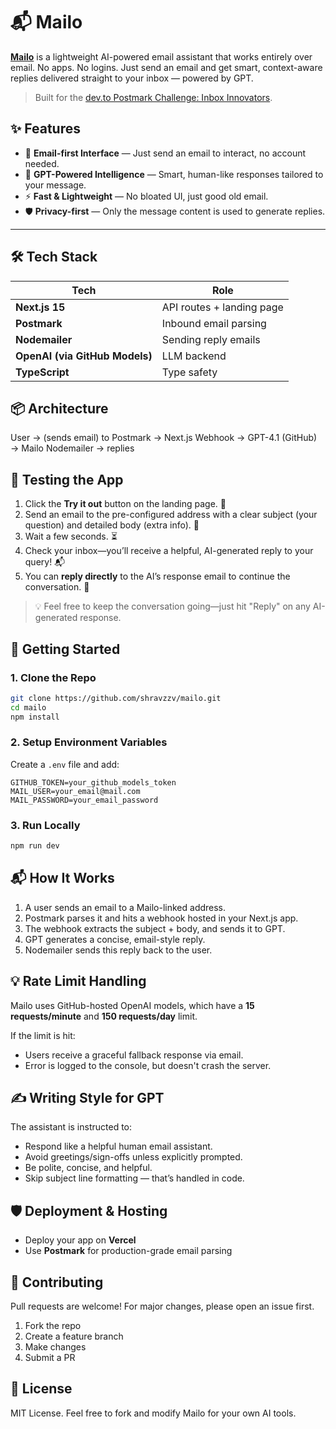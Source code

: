# 📬 Mailo

[**Mailo**](https://mailo-nine.vercel.app/) is a lightweight AI-powered email assistant that works entirely over email. No apps. No logins. Just send an email and get smart, context-aware replies delivered straight to your inbox — powered by GPT.

> Built for the [dev.to Postmark Challenge: Inbox Innovators](https://dev.to/challenges/postmark).

## ✨ Features

- 📩 **Email-first Interface** — Just send an email to interact, no account needed.
- 🧠 **GPT-Powered Intelligence** — Smart, human-like responses tailored to your message.
- ⚡ **Fast & Lightweight** — No bloated UI, just good old email.
- 🛡️ **Privacy-first** — Only the message content is used to generate replies.

---

## 🛠️ Tech Stack

| Tech                           | Role                      |
| ------------------------------ | ------------------------- |
| **Next.js 15**                 | API routes + landing page |
| **Postmark**                   | Inbound email parsing     |
| **Nodemailer**                 | Sending reply emails      |
| **OpenAI (via GitHub Models)** | LLM backend               |
| **TypeScript**                 | Type safety               |

## 📦 Architecture

User → (sends email) to Postmark → Next.js Webhook → GPT-4.1 (GitHub) → Mailo Nodemailer → replies

## 🧪 Testing the App

1. Click the **Try it out** button on the landing page. 📧
2. Send an email to the pre-configured address with a clear subject (your question) and detailed body (extra info). 📝
3. Wait a few seconds. ⏳
4. Check your inbox—you’ll receive a helpful, AI-generated reply to your query! 📬
5. You can **reply directly** to the AI’s response email to continue the conversation. 📣

> 💡 Feel free to keep the conversation going—just hit "Reply" on any AI-generated response.

## 🚀 Getting Started

### 1. Clone the Repo

```bash
git clone https://github.com/shravzzv/mailo.git
cd mailo
npm install
```

### 2. Setup Environment Variables

Create a `.env` file and add:

```env
GITHUB_TOKEN=your_github_models_token
MAIL_USER=your_email@mail.com
MAIL_PASSWORD=your_email_password
```

### 3. Run Locally

```bash
npm run dev
```

## 📬 How It Works

1. A user sends an email to a Mailo-linked address.
2. Postmark parses it and hits a webhook hosted in your Next.js app.
3. The webhook extracts the subject + body, and sends it to GPT.
4. GPT generates a concise, email-style reply.
5. Nodemailer sends this reply back to the user.

## 💡 Rate Limit Handling

Mailo uses GitHub-hosted OpenAI models, which have a **15 requests/minute** and **150 requests/day** limit.

If the limit is hit:

- Users receive a graceful fallback response via email.
- Error is logged to the console, but doesn't crash the server.

## ✍️ Writing Style for GPT

The assistant is instructed to:

- Respond like a helpful human email assistant.
- Avoid greetings/sign-offs unless explicitly prompted.
- Be polite, concise, and helpful.
- Skip subject line formatting — that’s handled in code.

## 🛡️ Deployment & Hosting

- Deploy your app on **Vercel**
- Use **Postmark** for production-grade email parsing

## 🤝 Contributing

Pull requests are welcome! For major changes, please open an issue first.

1. Fork the repo
2. Create a feature branch
3. Make changes
4. Submit a PR

## 📄 License

MIT License. Feel free to fork and modify Mailo for your own AI tools.
